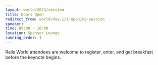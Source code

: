 ```yaml
---
layout: world/2023/session
title: Doors Open
redirect_from: world/day-1/1-opening-session
speaker:
time: 09:00 - 10:00
location: Sponsor Lounge
running_order: 1
---
```


Rails World attendees are welcome to register, enter, and get breakfast before the keynote begins.

